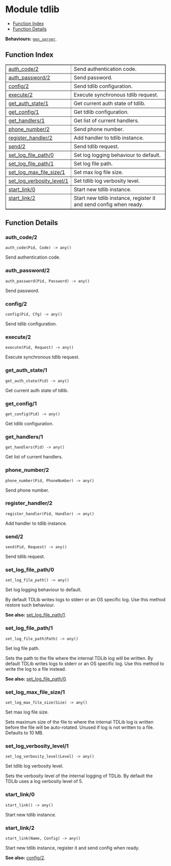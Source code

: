 

# Module tdlib #
* [Function Index](#index)
* [Function Details](#functions)

__Behaviours:__ [`gen_server`](gen_server.md).

<a name="index"></a>

## Function Index ##


<table width="100%" border="1" cellspacing="0" cellpadding="2" summary="function index"><tr><td valign="top"><a href="#auth_code-2">auth_code/2</a></td><td>Send authentication code.</td></tr><tr><td valign="top"><a href="#auth_password-2">auth_password/2</a></td><td>Send password.</td></tr><tr><td valign="top"><a href="#config-2">config/2</a></td><td>Send tdlib configuration.</td></tr><tr><td valign="top"><a href="#execute-2">execute/2</a></td><td>Execute synchronous tdlib request.</td></tr><tr><td valign="top"><a href="#get_auth_state-1">get_auth_state/1</a></td><td>Get current auth state of tdlib.</td></tr><tr><td valign="top"><a href="#get_config-1">get_config/1</a></td><td>Get tdlib configuration.</td></tr><tr><td valign="top"><a href="#get_handlers-1">get_handlers/1</a></td><td>Get list of current handlers.</td></tr><tr><td valign="top"><a href="#phone_number-2">phone_number/2</a></td><td>Send phone number.</td></tr><tr><td valign="top"><a href="#register_handler-2">register_handler/2</a></td><td>Add handler to tdlib instance.</td></tr><tr><td valign="top"><a href="#send-2">send/2</a></td><td>Send tdlib request.</td></tr><tr><td valign="top"><a href="#set_log_file_path-0">set_log_file_path/0</a></td><td>Set log logging behaviour to default.</td></tr><tr><td valign="top"><a href="#set_log_file_path-1">set_log_file_path/1</a></td><td>Set log file path.</td></tr><tr><td valign="top"><a href="#set_log_max_file_size-1">set_log_max_file_size/1</a></td><td>Set max log file size.</td></tr><tr><td valign="top"><a href="#set_log_verbosity_level-1">set_log_verbosity_level/1</a></td><td>Set tdlib log verbosity level.</td></tr><tr><td valign="top"><a href="#start_link-0">start_link/0</a></td><td>Start new tdlib instance.</td></tr><tr><td valign="top"><a href="#start_link-2">start_link/2</a></td><td>Start new tdlib instance, register it and send config when ready.</td></tr></table>


<a name="functions"></a>

## Function Details ##

<a name="auth_code-2"></a>

### auth_code/2 ###

`auth_code(Pid, Code) -> any()`

Send authentication code.

<a name="auth_password-2"></a>

### auth_password/2 ###

`auth_password(Pid, Password) -> any()`

Send password.

<a name="config-2"></a>

### config/2 ###

`config(Pid, Cfg) -> any()`

Send tdlib configuration.

<a name="execute-2"></a>

### execute/2 ###

`execute(Pid, Request) -> any()`

Execute synchronous tdlib request.

<a name="get_auth_state-1"></a>

### get_auth_state/1 ###

`get_auth_state(Pid) -> any()`

Get current auth state of tdlib.

<a name="get_config-1"></a>

### get_config/1 ###

`get_config(Pid) -> any()`

Get tdlib configuration.

<a name="get_handlers-1"></a>

### get_handlers/1 ###

`get_handlers(Pid) -> any()`

Get list of current handlers.

<a name="phone_number-2"></a>

### phone_number/2 ###

`phone_number(Pid, PhoneNumber) -> any()`

Send phone number.

<a name="register_handler-2"></a>

### register_handler/2 ###

`register_handler(Pid, Handler) -> any()`

Add handler to tdlib instance.

<a name="send-2"></a>

### send/2 ###

`send(Pid, Request) -> any()`

Send tdlib request.

<a name="set_log_file_path-0"></a>

### set_log_file_path/0 ###

`set_log_file_path() -> any()`

Set log logging behaviour to default.

By default TDLib writes logs to stderr or an OS specific log. Use this
method restore such behaviour.

__See also:__ [set_log_file_path/1](#set_log_file_path-1).

<a name="set_log_file_path-1"></a>

### set_log_file_path/1 ###

`set_log_file_path(Path) -> any()`

Set log file path.

Sets the path to the file where the internal TDLib log will be written.
By default TDLib writes logs to stderr or an OS specific log. Use this
method to write the log to a file instead.

__See also:__ [set_log_file_path/0](#set_log_file_path-0).

<a name="set_log_max_file_size-1"></a>

### set_log_max_file_size/1 ###

`set_log_max_file_size(Size) -> any()`

Set max log file size.

Sets maximum size of the file to where the internal TDLib log is
written before the file will be auto-rotated. Unused if log is not
written to a file. Defaults to 10 MB.

<a name="set_log_verbosity_level-1"></a>

### set_log_verbosity_level/1 ###

`set_log_verbosity_level(Level) -> any()`

Set tdlib log verbosity level.

Sets the verbosity level of the internal logging of TDLib. By default
the TDLib uses a log verbosity level of 5.

<a name="start_link-0"></a>

### start_link/0 ###

`start_link() -> any()`

Start new tdlib instance.

<a name="start_link-2"></a>

### start_link/2 ###

`start_link(Name, Config) -> any()`

Start new tdlib instance, register it and send config when ready.

__See also:__ [config/2](#config-2).

